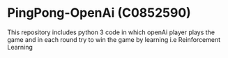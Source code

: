 # PingPong-OpenAi (C0852590)

This repository includes python 3 code in which openAi player plays the game and in each round try to win the game by learning i.e Reinforcement Learning 
